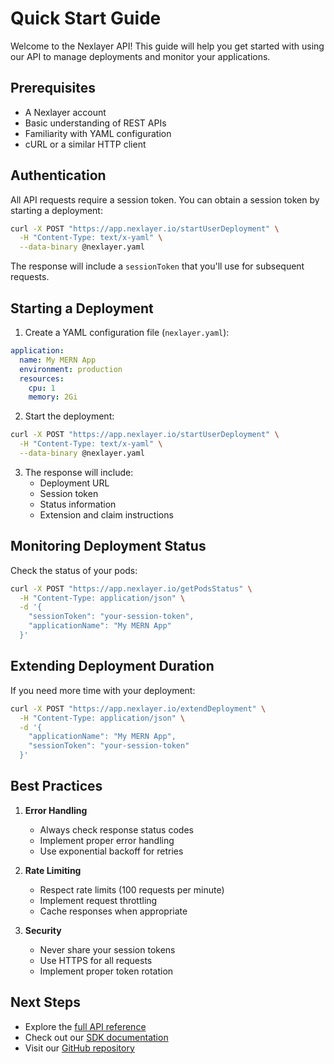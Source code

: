 # Quick Start Guide

Welcome to the Nexlayer API! This guide will help you get started with using our API to manage deployments and monitor your applications.

## Prerequisites

- A Nexlayer account
- Basic understanding of REST APIs
- Familiarity with YAML configuration
- cURL or a similar HTTP client

## Authentication

All API requests require a session token. You can obtain a session token by starting a deployment:

```bash
curl -X POST "https://app.nexlayer.io/startUserDeployment" \
  -H "Content-Type: text/x-yaml" \
  --data-binary @nexlayer.yaml
```

The response will include a `sessionToken` that you'll use for subsequent requests.

## Starting a Deployment

1. Create a YAML configuration file (`nexlayer.yaml`):

```yaml
application:
  name: My MERN App
  environment: production
  resources:
    cpu: 1
    memory: 2Gi
```

2. Start the deployment:

```bash
curl -X POST "https://app.nexlayer.io/startUserDeployment" \
  -H "Content-Type: text/x-yaml" \
  --data-binary @nexlayer.yaml
```

3. The response will include:
   - Deployment URL
   - Session token
   - Status information
   - Extension and claim instructions

## Monitoring Deployment Status

Check the status of your pods:

```bash
curl -X POST "https://app.nexlayer.io/getPodsStatus" \
  -H "Content-Type: application/json" \
  -d '{
    "sessionToken": "your-session-token",
    "applicationName": "My MERN App"
  }'
```

## Extending Deployment Duration

If you need more time with your deployment:

```bash
curl -X POST "https://app.nexlayer.io/extendDeployment" \
  -H "Content-Type: application/json" \
  -d '{
    "applicationName": "My MERN App",
    "sessionToken": "your-session-token"
  }'
```

## Best Practices

1. **Error Handling**
   - Always check response status codes
   - Implement proper error handling
   - Use exponential backoff for retries

2. **Rate Limiting**
   - Respect rate limits (100 requests per minute)
   - Implement request throttling
   - Cache responses when appropriate

3. **Security**
   - Never share your session tokens
   - Use HTTPS for all requests
   - Implement proper token rotation

## Next Steps

- Explore the [full API reference](../api/README.md)
- Check out our [SDK documentation](../sdk/README.md)
- Visit our [GitHub repository](https://github.com/Nexlayer/api-reference) 